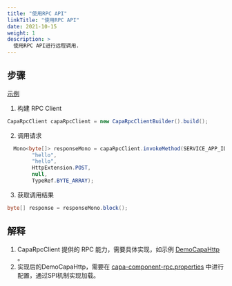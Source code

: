 ```yaml
---
title: "使用RPC API"
linkTitle: "使用RPC API"
date: 2021-10-15 
weight: 1 
description: >
  使用RPC API进行远程调用.
---
```


## 步骤

[示例](https://github.com/capa-cloud/capa-java/blob/master/examples/src/main/java/group/rxcloud/capa/examples/rpc/DemoRpcClient.java)

1. 构建 RPC Client

```java
CapaRpcClient capaRpcClient = new CapaRpcClientBuilder().build();
```

2. 调用请求

```java
  Mono<byte[]> responseMono = capaRpcClient.invokeMethod(SERVICE_APP_ID,
        "hello",
        "hello",
        HttpExtension.POST,
        null,
        TypeRef.BYTE_ARRAY);
```

3. 获取调用结果

```java
byte[] response = responseMono.block();
```

## 解释
1. CapaRpcClient 提供的 RPC 能力，需要具体实现，如示例 [DemoCapaHttp](https://github.com/capa-cloud/capa-java/blob/master/examples/src/main/java/group/rxcloud/capa/examples/rpc/DemoRpcClient.java) 。
2. 实现后的DemoCapaHttp，需要在 [capa-component-rpc.properties](https://github.com/capa-cloud/capa-java/blob/master/sdk-spi-demo/src/main/resources/capa-component-rpc.properties) 中进行配置，通过SPI机制实现加载。


